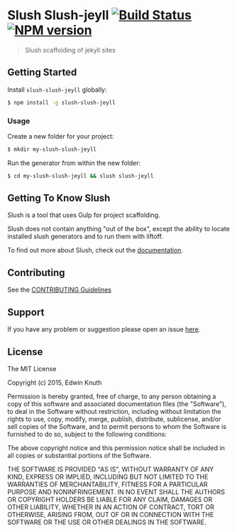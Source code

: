 # Slush Slush-jeyll [![Build Status](https://secure.travis-ci.org/tiatia/slush-slush-jeyll.png?branch=master)](https://travis-ci.org/tiatia/slush-slush-jeyll) [![NPM version](https://badge-me.herokuapp.com/api/npm/slush-slush-jeyll.png)](http://badges.enytc.com/for/npm/slush-slush-jeyll)

> Slush scaffolding of jekyll sites


## Getting Started

Install `slush-slush-jeyll` globally:

```bash
$ npm install -g slush-slush-jeyll
```

### Usage

Create a new folder for your project:

```bash
$ mkdir my-slush-slush-jeyll
```

Run the generator from within the new folder:

```bash
$ cd my-slush-slush-jeyll && slush slush-jeyll
```

## Getting To Know Slush

Slush is a tool that uses Gulp for project scaffolding.

Slush does not contain anything "out of the box", except the ability to locate installed slush generators and to run them with liftoff.

To find out more about Slush, check out the [documentation](https://github.com/slushjs/slush).

## Contributing

See the [CONTRIBUTING Guidelines](https://github.com/tiatia/slush-slush-jeyll/blob/master/CONTRIBUTING.md)

## Support
If you have any problem or suggestion please open an issue [here](https://github.com/tiatia/slush-slush-jeyll/issues).

## License 

The MIT License

Copyright (c) 2015, Edwin Knuth

Permission is hereby granted, free of charge, to any person
obtaining a copy of this software and associated documentation
files (the "Software"), to deal in the Software without
restriction, including without limitation the rights to use,
copy, modify, merge, publish, distribute, sublicense, and/or sell
copies of the Software, and to permit persons to whom the
Software is furnished to do so, subject to the following
conditions:

The above copyright notice and this permission notice shall be
included in all copies or substantial portions of the Software.

THE SOFTWARE IS PROVIDED "AS IS", WITHOUT WARRANTY OF ANY KIND,
EXPRESS OR IMPLIED, INCLUDING BUT NOT LIMITED TO THE WARRANTIES
OF MERCHANTABILITY, FITNESS FOR A PARTICULAR PURPOSE AND
NONINFRINGEMENT. IN NO EVENT SHALL THE AUTHORS OR COPYRIGHT
HOLDERS BE LIABLE FOR ANY CLAIM, DAMAGES OR OTHER LIABILITY,
WHETHER IN AN ACTION OF CONTRACT, TORT OR OTHERWISE, ARISING
FROM, OUT OF OR IN CONNECTION WITH THE SOFTWARE OR THE USE OR
OTHER DEALINGS IN THE SOFTWARE.

